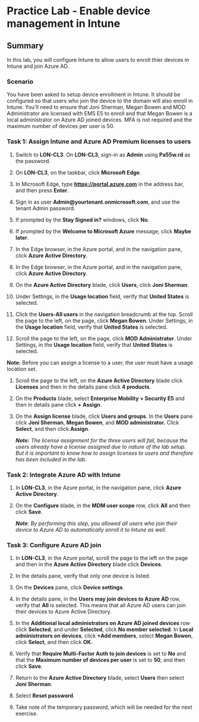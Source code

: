 # Practice Lab - Enable device management in Intune

## Summary

In this lab, you will configure Intune to allow users to enroll thier devices in Intune and join Azure AD.

### Scenario

You have been asked to setup device enrollment in Intune. It should be configured so that users who join the device to the domain will also enroll in Intune.  You'll need to ensure that Joni Sherman, Megan Bowen and MOD Administrator are licensed with EMS E5 to enroll and that Megan Bowen is a local administrator on Azure AD joined devices.
MFA is not required and the maximum number of devices per user is 50.

### Task 1: Assign Intune and Azure AD Premium licenses to users

1.  Switch to **LON-CL3**. On **LON-CL3**, sign-in as **Admin** using
    **Pa55w.rd** as the password.

2.  On **LON-CL3**, on the taskbar, click **Microsoft Edge**.

3.  In Microsoft Edge, type **https://portal.azure.com** in the address bar, and
    then press **Enter**.

4.  Sign in as user **Admin\@yourtenant.onmicrosoft.com**, and use the tenant
    Admin password.

5.  If prompted by the **Stay Signed in?** windows, click **No**.

6.  If prompted by the **Welcome to Microsoft Azure** message, click **Maybe
    later**.

7.  In the Edge browser, in the Azure portal, and in the navigation pane, click
    **Azure Active Directory**.

8.  In the Edge browser, in the Azure portal, and in the navigation pane, click
    **Azure Active Directory**.

9.  On the **Azure Active Directory** blade, click **Users**, click **Joni
    Sherman**.

10. Under Settings, in the **Usage location** field, verify that **United
    States** is selected.

11. Click the **Users-All users** in the navigation breadcrumb at the top.
    Scroll the page to the left, on the page, click **Megan Bowen**. Under
    Settings, in the **Usage location** field, verify that **United States** is
    selected.

12. Scroll the page to the left, on the page, click **MOD Administrator**. Under
    Settings, in the **Usage location** field, verify that **United States** is
    selected.

**Note:** Before you can assign a license to a user, the user must have a usage
location set.

1.  Scroll the page to the left, on the **Azure Active Directory** blade click
    **Licenses** and then in the details pane click **4 products**.

2.  On the **Products** blade, select **Enterprise Mobility + Security E5** and
    then in details pane click **+ Assign**.

3.  On the **Assign license** blade, click **Users and groups**. In the
    **Users** pane click **Joni Sherman**, **Megan Bowen**, and **MOD
    administrator.** Click **Select**, and then click **Assign**.

    _**Note:** The license assignment for the three users will fail, because the
    users already have a license assigned due to nature of the lab setup. But it
    is important to know how to assign licenses to users and therefore has been
    included in the lab._

### Task 2: Integrate Azure AD with Intune

1.  In **LON-CL3**, in the Azure portal, in the navigation pane, click **Azure
    Active Directory**.

2.  On the **Configure** blade, in the **MDM user scope** row, click **All** and
    then click **Save**.

    _**Note**: By performing this step, you allowed all users who join their device to Azure AD to automatically enroll it to Intune as well._

### Task 3: Configure Azure AD join

1.  In **LON-CL3**, in the Azure portal, scroll the page to the left on the page
    and then in the **Azure Active Directory** blade click **Devices**.

2.  In the details pane, verify that only one device is listed.

3.  On the **Devices** pane, click **Device settings**.

4.  In the details pane, in the **Users may join devices to Azure AD** row,
    verify that **All** is selected. This means that all Azure AD users can join
    their devices to Azure Active Directory.

5.  In the **Additional local administrators on Azure AD joined devices** row
    click **Selected**, and under **Selected**, click **No member selected**. In
    **Local administrators on devices**, click **+Add members**, select **Megan
    Bowen**, click **Select**, and then click **OK.**

6.  Verify that **Require Multi-Factor Auth to join devices** is set to **No**
    and that the **Maximum number of devices per user** is set to **50**, and
    then click **Save**.

7.  Return to the **Azure Active Directory** blade, select **Users** then select
    **Joni Sherman**.

8.  Select **Reset password**.

9.  Take note of the temporary password, which will be needed for the next exercise.


